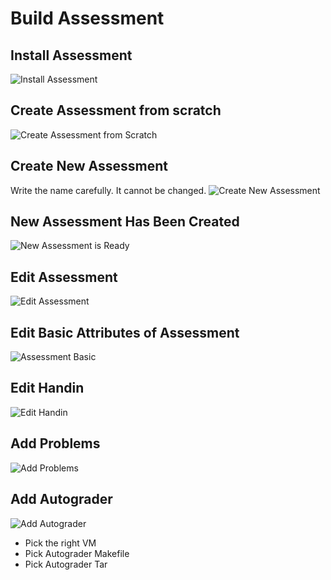 # Build Assessment

## Install Assessment
![Install Assessment](https://github.com/tatpongkatanyukul/Autolab/blob/main/tutorial/Autolab0_install_assessment1.png)

## Create Assessment from scratch
![Create Assessment from Scratch](https://github.com/tatpongkatanyukul/Autolab/blob/main/tutorial/Autolab1_Assessment_Builder.png)

## Create New Assessment

Write the name carefully. It cannot be changed.
![Create New Assessment](https://github.com/tatpongkatanyukul/Autolab/blob/main/tutorial/Autolab2_CreatNewAssessment.png)

## New Assessment Has Been Created

![New Assessment is Ready](https://github.com/tatpongkatanyukul/Autolab/blob/main/tutorial/Autolab3_Assessment_Ready.png)

## Edit Assessment

![Edit Assessment](https://github.com/tatpongkatanyukul/Autolab/blob/main/tutorial/Autolab4_EditAssessment.png)

## Edit Basic Attributes of Assessment

![Assessment Basic](https://github.com/tatpongkatanyukul/Autolab/blob/main/tutorial/Autolab5_EditAssessmentPage.png)

## Edit Handin

![Edit Handin](https://github.com/tatpongkatanyukul/Autolab/blob/main/tutorial/Autolab6_Handin.png)

## Add Problems

![Add Problems](https://github.com/tatpongkatanyukul/Autolab/blob/main/tutorial/Autolab7_Problems.png)

## Add Autograder

![Add Autograder](https://github.com/tatpongkatanyukul/Autolab/blob/main/tutorial/Autolab8_autograder.png)

  * Pick the right VM
  * Pick Autograder Makefile
  * Pick Autograder Tar
